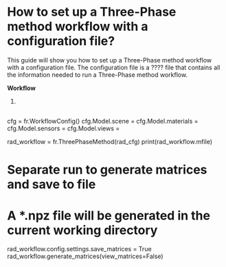 # How to set up a Three-Phase method workflow with a configuration file?

This guide will show you how to set up a Three-Phase method workflow with a configuration file. The configuration file is a ???? file that contains all the information needed to run a Three-Phase method workflow. 

**Workflow**

1. 


## 



cfg = fr.WorkflowConfig()
cfg.Model.scene = 
cfg.Model.materials =
cfg.Model.sensors =
cfg.Model.views =

rad_workflow = fr.ThreePhaseMethod(rad_cfg)
print(rad_workflow.mfile)
# Separate run to generate matrices and save to file
# A *.npz file will be generated in the current working directory
rad_workflow.config.settings.save_matrices = True
rad_workflow.generate_matrices(view_matrices=False)